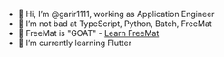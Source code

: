 - 👋 Hi, I’m @garir1111, working as Application Engineer
- 👀 I’m not bad at TypeScript, Python, Batch, FreeMat
- 🐐 FreeMat is "GOAT" - [Learn FreeMat](https://freemat.sourceforge.net/)
- 🌱 I’m currently learning Flutter
<!---
garir1111/garir1111 is a ✨ special ✨ repository because its `README.md` (this file) appears on your GitHub profile.
You can click the Preview link to take a look at your changes.
--->
